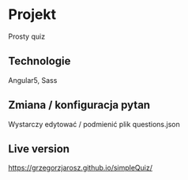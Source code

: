 # Projekt

Prosty quiz

## Technologie

Angular5,
Sass

## Zmiana / konfiguracja pytan

Wystarczy edytować / podmienić plik questions.json

## Live version

https://grzegorzjarosz.github.io/simpleQuiz/
